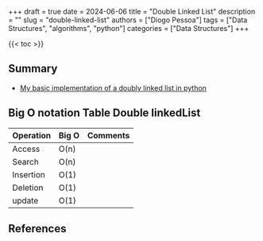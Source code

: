 +++
draft = true
date = 2024-06-06
title = "Double Linked List"
description = ""
slug = "double-linked-list"
authors = ["Diogo Pessoa"]
tags = ["Data Structures", "algorithms", "python"]
categories = ["Data Structures"]
+++

{{< toc >}}

## Summary


- [My basic implementation of a doubly linked list in python](https://github.com/diogo-pessoa/coding-exercises-for-interviews/tree/main/dataStructures/doublylinkedlist)

## Big O notation Table Double linkedList

| Operation | Big O | Comments |
|-----------|-------|----------|
| Access    | O(n)  |          |
| Search    | O(n)  |          |
| Insertion | O(1)  |          |
| Deletion  | O(1)  |          |
| update    | O(1)  |          |

## References

